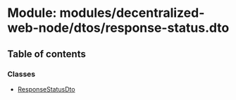 # Module: modules/decentralized-web-node/dtos/response-status.dto

## Table of contents

### Classes

- [ResponseStatusDto](../classes/modules_decentralized_web_node_dtos_response_status_dto.ResponseStatusDto.md)
